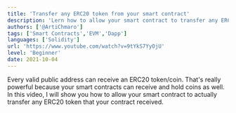 ```yaml
---
title: 'Transfer any ERC20 token from your smart contract'
description: 'Lern how to allow your smart contract to transfer any ERC20 token that your contract received.'
authors: ['@ArtiChmaro']
tags: ['Smart Contracts','EVM','Dapp']
languages: ['Solidity']
url: 'https://www.youtube.com/watch?v=9tYkS7YyOjU'
level: 'Beginner'
date: 2021-10-04
---
```


Every valid public address can receive an ERC20 token/coin. That's really powerful because your smart contracts can receive and hold coins as well. In this video, I will show you how to allow your smart contract to actually transfer any ERC20 token that your contract received. 